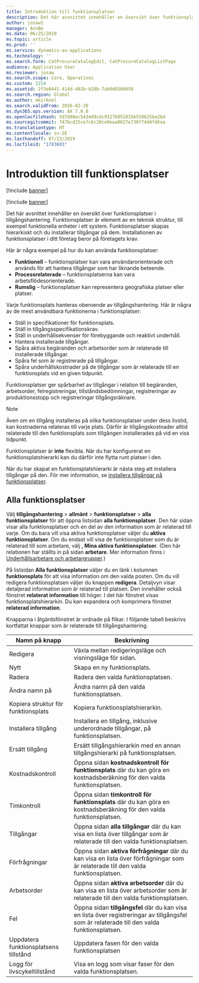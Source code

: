 ```yaml
---
title: Introduktion till funktionsplatser
description: Det här avsnittet innehåller en översikt över funktionsplatser i tillgångshantering.
author: josaw1
manager: AnnBe
ms.date: 06/25/2019
ms.topic: article
ms.prod: ''
ms.service: dynamics-ax-applications
ms.technology: ''
ms.search.form: CatProcureCatalogEdit, CatProcureCatalogListPage
audience: Application User
ms.reviewer: josaw
ms.search.scope: Core, Operations
ms.custom: 2214
ms.assetid: 2f3e0441-414d-402b-b28b-7ab0d650d658
ms.search.region: Global
ms.author: mkirknel
ms.search.validFrom: 2016-02-28
ms.dyn365.ops.version: AX 7.0.0
ms.openlocfilehash: 5d7d98ec5434d9cdc93276952035b559625be2bd
ms.sourcegitcommit: 747bcd25ce7c6c20ce9eaa0027e730f74d4fd6aa
ms.translationtype: HT
ms.contentlocale: sv-SE
ms.lasthandoff: 07/23/2019
ms.locfileid: "1783603"
---
```

# <a name="introduction-to-functional-locations"></a>Introduktion till funktionsplatser

[!include [banner](../../includes/banner.md)]

[!include [banner](../../includes/preview-banner.md)]

Det här avsnittet innehåller en översikt över funktionsplatser i tillgångshantering. Funktionsplatser är element av en teknisk struktur, till exempel funktionella enheter i ett system. Funktionsplatser skapas hierarkiskt och du installerar tillgångar på dem. Installationen av funktionsplatser i ditt företag beror på företagets krav.

Här är några exempel på hur du kan använda funktionsplatser:

- **Funktionell** – funktionsplatser kan vara användarorienterade och används för att hantera tillgångar som har liknande beteende.
- **Processrelaterade** – funktionsplatserna kan vara arbetsflödesorienterade.
- **Rumslig** – funktionsplatser kan representera geografiska platser eller platser.

Varje funktionsplats hanteras oberoende av tillgångshantering. Här är några av de mest användbara funktionerna i funktionsplatser:

- Ställ in specifikationer för funktionsplats.
- Ställ in tillgångsspecifikationskrav.
- Ställ in underhållsekvenser för förebyggande och reaktivt underhåll.
- Hantera installerade tillgångar.
- Spåra aktiva begäranden och arbetsorder som är relaterade till installerade tillgångar.
- Spåra fel som är registrerade på tillgångar.
- Spåra underhållskostnader på de tillgångar som är relaterade till en funktionsplats vid en given tidpunkt.

Funktionsplatser ger spårbarhet av tillgångar i relation till begäranden, arbetsorder, felregistreringar, tillståndsbedömningar, registreringar av produktionsstopp och registreringar tillgångsräknare.

> [!NOTE]
> Även om en tillgång installeras på olika funktionsplatser under dess livstid, kan kostnaderna relateras till varje plats. Därför är tillgångskostnader alltid relaterade till den funktionsplats som tillgången installerades på vid en viss tidpunkt.

Funktionsplatser är **inte** flexibla. När du har konfigurerat en funktionsplatshierarki kan du därför inte flytta runt platser i den. 

När du har skapat en funktionsplatshierarki är nästa steg att installera tillgångar på den. För mer information, se [installera tillgångar på funktionsplatser](../functional-locations/install-objects-on-functional-locations.md).

## <a name="all-functional-locations"></a>Alla funktionsplatser

Välj **tillgångshantering** \> **allmänt** \> **funktionsplatser** \> **alla funktionsplatser** för att öppna listsidan **alla funktionsplatser**. Den här sidan visar alla funktionsplatser och en del av den information som är relaterad till varje. Om du bara vill visa aktiva funktionsplatser väljer du **aktiva funktionsplatser**. Om du endast vill visa de funktionsplatser som du är relaterad till som arbetare, välj **, Mina aktiva funktionsplatser**. (Den här relationen har ställts in på sidan **arbetare**. Mer information finns i [Underhållsarbetare och arbetargrupper](../setup-for-objects/workers-and-worker-groups.md).)

På listsidan **Alla funktionsplatser** väljer du en länk i kolumnen **funktionsplats** för att visa information om den valda posten. Om du vill redigera funktionsplatsen väljer du knappen **redigera**. Detaljvyn visar detaljerad information som är relaterad till platsen. Den innehåller också fönstret **relaterat information** till höger. I det här fönstret visas funktionsplatshierarkin. Du kan expandera och komprimera fönstret **relaterad information**.

Knapparna i åtgärdsfönstret är ordnade på flikar. I följande tabell beskrivs kortfattat knappar som är relaterade till tillgångshantering.

| Namn på knapp                         | Beskrivning                                                                                                                                  |
|-------------------------------------|----------------------------------------------------------------------------------------------------------------------------------------------|
| Redigera                                | Växla mellan redigeringsläge och visningsläge för sidan.                                                                                         |
| Nytt                                 | Skapa en ny funktionsplats.                                                                                                            |
| Radera                              | Radera den valda funktionsplatsen.                                                                                                     |
| Ändra namn på                              | Ändra namn på den valda funktionsplatsen.                                                                                                     |
| Kopiera struktur för funktionsplats  | Kopiera funktionsplatshierarkin.                                                                                                      |
| Installera tillgång                       | Installera en tillgång, inklusive underordnade tillgångar, på funktionsplatsen.                                                                        |
| Ersätt tillgång                       | Ersätt tillgångshierarkin med en annan tillgångshierarki på funktionsplatsen.                                                         |
| Kostnadskontroll                        | Öppna sidan **kostnadskontroll för funktionsplats** där du kan göra en kostnadsberäkning för den valda funktionsplatsen.                |
| Timkontroll                        | Öppna sidan **timkontroll för funktionsplats** där du kan göra en kostnadsberäkning för den valda funktionsplatsen.                |
| Tillgångar                              | Öppna sidan **alla tillgångar** där du kan visa en lista över tillgångar som är relaterade till den valda funktionsplatsen.                      |
| Förfrågningar                            | Öppna sidan **aktiva förfrågningar** där du kan visa en lista över förfrågningar som är relaterade till den valda funktionsplatsen.               |
| Arbetsorder                         | Öppna sidan **aktiva arbetsorder** där du kan visa en lista över arbetsorder som är relaterade till den valda funktionsplatsen.         |
| Fel                              | Öppna sidan **tillgångsfel** där du kan visa en lista över registreringar av tillgångsfel som är relaterade till den valda funktionsplatsen. |
| Uppdatera funktionsplatsens tillstånd    | Uppdatera fasen för den valda funktionsplatsen                                                                                        |
| Logg för livscykeltillstånd                 | Visa en logg som visar faser för den valda funktionsplatsen.                                                                        |
